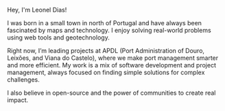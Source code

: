 Hey, I'm Leonel Dias!

I was born in a small town in north of Portugal and have always been fascinated by maps and technology. I enjoy solving real-world problems using web tools and geotechnology.

Right now, I’m leading projects at APDL (Port Administration of Douro, Leixões, and Viana do Castelo), where we make port management smarter and more efficient. My work is a mix of software development and project management, always focused on finding simple solutions for complex challenges.

I also believe in open-source and the power of communities to create real impact.
